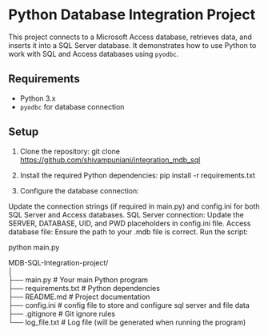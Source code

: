 # Python Database Integration Project

This project connects to a Microsoft Access database, retrieves data, and inserts it into a SQL Server database. It demonstrates how to use Python to work with SQL and Access databases using `pyodbc`.

## Requirements

- Python 3.x
- `pyodbc` for database connection

## Setup

1. Clone the repository:
	git clone https://github.com/shivampuniani/integration_mdb_sql

2. Install the required Python dependencies:
	pip install -r requirements.txt

3. Configure the database connection:

Update the connection strings (if required in main.py) and config.ini for both SQL Server and Access databases.
SQL Server connection: Update the SERVER, DATABASE, UID, and PWD placeholders in config.ini file.
Access database file: Ensure the path to your .mdb file is correct.
Run the script:

python main.py
  
MDB-SQL-Integration-project/  
│  
├── main.py               # Your main Python program  
├── requirements.txt      # Python dependencies  
├── README.md             # Project documentation  
├── config.ini            # config file to store and configure sql server and file data   
├── .gitignore            # Git ignore rules  
└── log_file.txt          # Log file (will be generated when running the program)  

